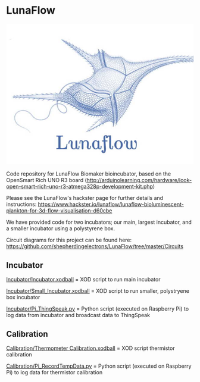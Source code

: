 # LunaFlow
![LunaFlow logo](https://github.com/shepherdingelectrons/LunaFlow/blob/master/lunaflow_logo.jpg)

Code repository for LunaFlow Biomaker bioincubator, based on the OpenSmart Rich UNO R3 board (http://arduinolearning.com/hardware/look-open-smart-rich-uno-r3-atmega328p-development-kit.php)

Please see the LunaFlow's hackster page for further details and instructions:
https://www.hackster.io/lunaflow/lunaflow-bioluminescent-plankton-for-3d-flow-visualisation-d60cbe

We have provided code for two incubators; our main, largest incubator, and a smaller incubator using a polystyrene box.

Circuit diagrams for this project can be found here:
https://github.com/shepherdingelectrons/LunaFlow/tree/master/Circuits



## Incubator
[Incubator/Incubator.xodball](Incubator/Incubator.xodball) =  XOD script to run main incubator

[Incubator/Small_Incubator.xodball](Incubator/Small_Incubator.xodball) = XOD script to run smaller, polystryene box incubator

[Incubator/Pi_ThingSpeak.py](Incubator/Pi_ThingSpeak.py) = Python script (executed on Raspberry Pi) to log data from incubator and broadcast data to ThingSpeak


## Calibration
[Calibration/Thermometer Calibration.xodball](Calibration/Thermometer%20Calibration.xodball) = XOD script thermistor calibration

[Calibration/Pi_RecordTempData.py](Calibration/Pi_RecordTempData.py) = Python script (executed on Raspberry Pi) to log data for thermistor calibration




